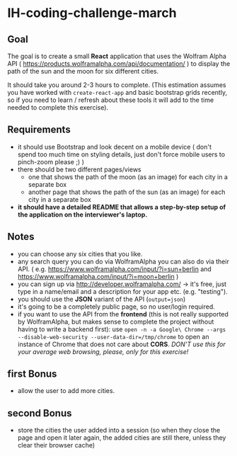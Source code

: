 # IH-coding-challenge-march

## Goal

The goal is to create a small **React** application that uses the Wolfram Alpha API ( https://products.wolframalpha.com/api/documentation/ ) to display the path of the sun and the moon for six different cities.

It should take you around 2-3 hours to complete. (This estimation assumes you have worked with `create-react-app` and basic bootstrap grids recently, so if you need to learn / refresh about these tools it will add to the time needed to complete this exercise).

## Requirements

* it should use Bootstrap and look decent on a mobile device ( don't spend too much time on styling details, just don't force mobile users to pinch-zoom please ;) )
* there should be two different pages/views 
  * one that shows the path of the moon (as an image) for each city in a separate box
  * another page that shows the path of the sun (as an image) for each city in a separate box
* **it should have a detailed README that allows a step-by-step setup of the application on the interviewer's laptop.**

## Notes

* you can choose any six cities that you like.
* any search query you can do via WolframAlpha you can also do via their API. ( e.g. https://www.wolframalpha.com/input/?i=sun+berlin and https://www.wolframalpha.com/input/?i=moon+berlin )
* you can sign up via http://developer.wolframalpha.com/ -> it's free, just type in a name/email and a description for your app etc. (e.g. "testing"). 
* you should use the **JSON** variant of the API (`output=json`)
* it's going to be a completely public page, so no user/login required.
* if you want to use the API from the **frontend** (this is not really supported by WolframAlpha, but makes sense to complete the project without having to write a backend first): use `open -n -a Google\ Chrome --args --disable-web-security --user-data-dir=/tmp/chrome` to open an instance of Chrome that does not care about **CORS**. *DON'T use this for your average web browsing, please, only for this exercise!*

## first Bonus

* allow the user to add more cities.

## second Bonus

* store the cities the user added into a session (so when they close the page and open it later again, the added cities are still there, unless they clear their browser cache)
